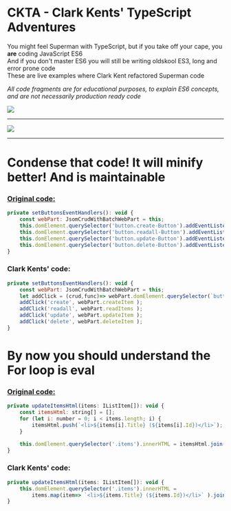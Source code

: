 # CKTA - Clark Kents' TypeScript Adventures

You might feel Superman with TypeScript, but if you take off your cape, you **are** coding JavaScript ES6  
And if you don't master ES6 you will still be writing oldskool ES3, long and error prone code  
These are live examples where Clark Kent refactored Superman code  

*All code fragments are for educational purposes, to explain ES6 concepts, and are not necessarily production ready code*

![](http://i.imgur.com/1xT1HKV.jpg)

<hr>

![](http://i.imgur.com/l65o93Z.jpg)

<hr>

# Condense that code! It will minify better! And is maintainable

### [Original code:](https://github.com/SharePoint/sp-dev-fx-webparts/pull/231/files#diff-56)

```javascript
private setButtonsEventHandlers(): void {
	const webPart: JsomCrudWithBatchWebPart = this;
	this.domElement.querySelector('button.create-Button').addEventListener('click', () => { webPart.createItem(); });
	this.domElement.querySelector('button.readall-Button').addEventListener('click', () => { webPart.readItems(); });
	this.domElement.querySelector('button.update-Button').addEventListener('click', () => { webPart.updateItem(); });
	this.domElement.querySelector('button.delete-Button').addEventListener('click', () => { webPart.deleteItem(); });
}
```

### Clark Kents' code:

```javascript   
private setButtonsEventHandlers(): void {
	const webPart: JsomCrudWithBatchWebPart = this;
	let addClick = (crud,func)=> webPart.domElement.querySelector(`button.${crud}-Button`).addEventListener('click', () => func);
	addClick('create', webPart.createItem );
	addClick('readall', webPart.readItems );
	addClick('update', webPart.updateItem );
	addClick('delete', webPart.deleteItem );
}
```

# By now you should understand the For loop is eval

### [Original code:](https://github.com/SharePoint/sp-dev-fx-webparts/pull/231/files#diff-56)

```javascript
private updateItemsHtml(items: IListItem[]): void {
	const itemsHtml: string[] = [];
	for (let i: number = 0; i < items.length; i) {
		itemsHtml.push(`<li>${items[i].Title} (${items[i].Id})</li>`);
	}

	this.domElement.querySelector('.items').innerHTML = itemsHtml.join('');
}
```

### Clark Kents' code:

```javascript   
private updateItemsHtml(items: IListItem[]): void {
	this.domElement.querySelector('.items').innerHTML = 
		items.map(item=> `<li>${items.Title} (${items.Id})</li>` ).join('');
}
```

